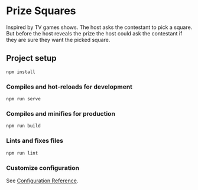 # Prize Squares

Inspired by TV games shows. The host asks the contestant to pick a square. But before the host reveals the prize the host could ask the contestant if they are sure they want the picked square.

## Project setup

```
npm install
```

### Compiles and hot-reloads for development

```
npm run serve
```

### Compiles and minifies for production

```
npm run build
```

### Lints and fixes files

```
npm run lint
```

### Customize configuration

See [Configuration Reference](https://cli.vuejs.org/config/).

